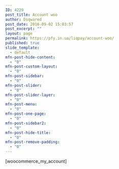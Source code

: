 ```yaml
---
ID: 4229
post_title: Account woo
author: Dsqwared
post_date: 2016-09-02 15:03:57
post_excerpt: ""
layout: page
permalink: https://pfy.in.ua/liqpay/account-woo/
published: true
slide_template:
  - default
mfn-post-hide-content:
  - "0"
mfn-post-custom-layout:
  - "0"
mfn-post-sidebar:
  - "0"
mfn-post-slider:
  - "0"
mfn-post-slider-layer:
  - "0"
mfn-post-menu:
  - "0"
mfn-post-one-page:
  - "0"
mfn-post-sidebar2:
  - "0"
mfn-post-hide-title:
  - "0"
mfn-post-remove-padding:
  - "0"
---
```

[woocommerce_my_account]
